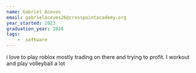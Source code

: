 ```yaml
---
name: Gabriel Aceves
email: gabrielaceves26@crosspointacademy.org
year_started: 2023
graduation_year: 2026
tags:
    -  software
---
```

i love to play roblox mostly trading on there and trying to profit. I workout and play volleyball a lot